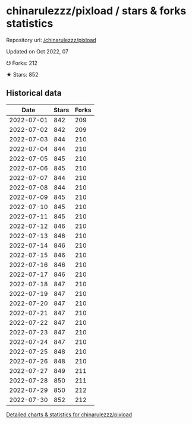 # chinarulezzz/pixload / stars & forks statistics

Repository url: [/chinarulezzz/pixload](https://github.com/chinarulezzz/pixload)

Updated on Oct 2022, 07

☋ Forks: 212

★ Stars: 852

## Historical data
| Date | Stars | Forks |
|------|-------|-------|
| 2022-07-01 | 842 | 209 | 
| 2022-07-02 | 842 | 209 | 
| 2022-07-03 | 844 | 210 | 
| 2022-07-04 | 844 | 210 | 
| 2022-07-05 | 845 | 210 | 
| 2022-07-06 | 845 | 210 | 
| 2022-07-07 | 844 | 210 | 
| 2022-07-08 | 844 | 210 | 
| 2022-07-09 | 845 | 210 | 
| 2022-07-10 | 845 | 210 | 
| 2022-07-11 | 845 | 210 | 
| 2022-07-12 | 846 | 210 | 
| 2022-07-13 | 846 | 210 | 
| 2022-07-14 | 846 | 210 | 
| 2022-07-15 | 846 | 210 | 
| 2022-07-16 | 846 | 210 | 
| 2022-07-17 | 846 | 210 | 
| 2022-07-18 | 847 | 210 | 
| 2022-07-19 | 847 | 210 | 
| 2022-07-20 | 847 | 210 | 
| 2022-07-21 | 847 | 210 | 
| 2022-07-22 | 847 | 210 | 
| 2022-07-23 | 847 | 210 | 
| 2022-07-24 | 847 | 210 | 
| 2022-07-25 | 848 | 210 | 
| 2022-07-26 | 848 | 210 | 
| 2022-07-27 | 849 | 211 | 
| 2022-07-28 | 850 | 211 | 
| 2022-07-29 | 850 | 212 | 
| 2022-07-30 | 852 | 212 | 


[Detailed charts & statistics for chinarulezzz/pixload](https://reviewgithub.com/rep/chinarulezzz/pixload)
